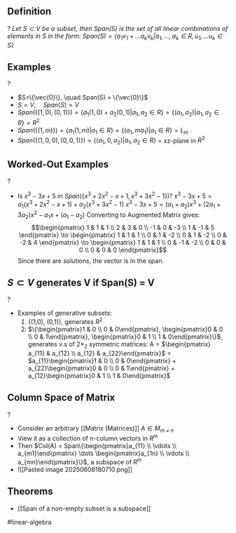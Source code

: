 ## Definition
?
*Let $S \subset V$ be a subset, then Span(S) is the set of all linear combinations of elements in S in the form:
$Span(S) = \{a_{1}v_{1}+\dots a_{k}v_{k}|a_{1},\dots,a_{k} \in R, u_{1},\dots u_{k} \in S\}$*
<!--SR:!2025-06-28,15,292-->

## Examples
?
- $S=\{\vec{0}\}, \quad Span(S) = \{\vec{0}\}$
- $S=V, \quad Span(S) = V$
- $Span(\{(1,0),(0,1)\}) = \{a_{1}(1,0)+a_{2}(0,1)|a_{1},a_{2} \in R\} = \{(a_{1},a_{2})|a_{1},a_{2} \in R\} = R^2$
- $Span(\{(1,m)\}) = \{a_{1}(1,m)|a_{1} \in R\} = \{(a_{1},ma_{1})|a_{1} \in R\} = L_{m}$
.
- $Span(\{(1,0,0),(0,0,1)\})=\{(a_{1},0,a_{2})|a_{1},a_{2} \in R\}$
	= xz-plane in $R^3$
<!--SR:!2025-06-28,15,292-->

## Worked-Out Examples
?
- Is $x^3-3x+5$ in $Span(\{x^3+2x^2-x+1, x^3+3x^2-1\})?$
	$x^3-3x+5=a_{1}(x^3+2x^2-x+1)+a_{2}(x^3+3x^2-1)$
	$x^3-3x+5=(a_{1}+a_{2})x^3+(2a_{1}+3a_{2})x^2-a_{1}x+(a_{1}-a_{2})$
	Converting to Augmented Matrix gives:
	$$\begin{pmatrix}
	1 & 1 & 1 \\
	2 & 3 & 0 \\
	-1 & 0 & -3 \\
    1 & -1 & 5
	\end{pmatrix}
	\to
	\begin{pmatrix}
	1 & 1 & 1 \\
	0 & 1 & -2 \\
	0 & 1 & -2 \\
    0 & -2 & 4
	\end{pmatrix}
	\to
	\begin{pmatrix}
	1 & 1 & 1 \\
	0 & -1 & -2 \\
	0 & 0 & 0 \\
    0 & 0 & 0
	\end{pmatrix}$$
	Since there are solutions, the vector is in the span.
<!--SR:!2025-06-29,16,296-->

## $S \subset V$ generates V if Span(S) = V
?
- Examples of generative subsets:
	1. {(1,0), (0,1)}, generates $R^2$
	2. $\{\begin{pmatrix}1 & 0 \\ 0 & 0\end{pmatrix}, \begin{pmatrix}0 & 0 \\ 0 & 1\end{pmatrix}, \begin{pmatrix}0 & 1 \\ 1 & 0\end{pmatrix}\}$, generates v.s of $2\times_{2}$ symmetric matrices:
    A = $\begin{pmatrix} a_{11} & a_{12} \\ a_{12} & a_{22}\end{pmatrix}$ = $a_{11}\begin{pmatrix}1 & 0 \\ 0 & 0\end{pmatrix} + a_{22}\begin{pmatrix}0 & 0 \\ 0 & 1\end{pmatrix} + a_{12}\begin{pmatrix}0 & 1 \\ 1 & 0\end{pmatrix}$
<!--SR:!2025-06-29,16,290-->

## Column Space of Matrix
?
- Consider an arbitrary [[Matrix (Matrices)]] $A \in M_{m\times n}$
- View it as a collection of n-column vectors in $R^m$
- Then $Col(A) = Span\{\begin{pmatrix}a_{11} \\ \vdots  \\ a_{m1}\end{pmatrix} \dots \begin{pmatrix}a_{1n}  \\ \vdots  \\ a_{mn}\end{pmatrix}\}$, a subspace of $R^m$
- ![[Pasted image 20250608180710.png]]
<!--SR:!2025-06-24,11,270-->

## Theorems
- [[Span of a non-empty subset is a subspace]]


#linear-algebra